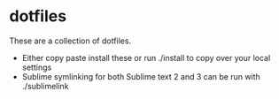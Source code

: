 dotfiles
========

These are a collection of dotfiles.

+ Either copy paste install these or run ./install to copy over your local settings
+ Sublime symlinking for both Sublime text 2 and 3 can be run with ./sublimelink

